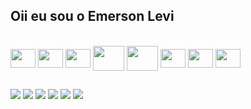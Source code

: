  <!--
- 🔭 I’m currently working on ...
- 🌱 I’m currently learning ...
- 👯 I’m looking to collaborate on ...
- 🤔 I’m looking for help with ...
- 💬 Ask me about ...
- 📫 How to reach me: ...
- 😄 Pronouns: ...
- ⚡ Fun fact: ...
-->

## Oii eu sou o Emerson Levi

<div style="display: inline_block"><br>
 <img align="center" height="30" width="40" src="https://cdn.jsdelivr.net/gh/devicons/devicon/icons/linux/linux-original.svg" />
 <img align="center" height="30" width="40" src="https://cdn.jsdelivr.net/gh/devicons/devicon/icons/ansible/ansible-original.svg" />
 <img align="center" height="30" width="40" src="https://cdn.jsdelivr.net/gh/devicons/devicon/icons/vagrant/vagrant-original.svg" />
 <img align="center" height="40" width="50" src="https://cdn.jsdelivr.net/gh/devicons/devicon/icons/docker/docker-original.svg" />
 <img align="center" height="40" width="50" src="https://cdn.jsdelivr.net/gh/devicons/devicon/icons/amazonwebservices/amazonwebservices-plain-wordmark.svg" />
 <img align="center" height="30" width="40" src="https://cdn.jsdelivr.net/gh/devicons/devicon/icons/grafana/grafana-original.svg" />
 <img align="center" height="30" width="40" src="https://cdn.jsdelivr.net/gh/devicons/devicon/icons/terraform/terraform-original.svg" />
 <img align="center" height="30" width="40" src="https://cdn.jsdelivr.net/gh/devicons/devicon/icons/kubernetes/kubernetes-plain.svg" />
 
  
  ##
 
<div> 
  <a href="https://www.youtube.com/channel/UC_-uuuZbY0AAt9CViNzvc-Q" target="_blank"><img src="https://img.shields.io/badge/YouTube-FF0000?style=for-the-badge&logo=youtube&logoColor=white" target="_blank"></a>
  <a href="https://instagram.com/rafaballerini" target="_blank"><img src="https://img.shields.io/badge/-Instagram-%23E4405F?style=for-the-badge&logo=instagram&logoColor=white" target="_blank"></a>
 	<a href="https://www.twitch.tv/rafaballerinii" target="_blank"><img src="https://img.shields.io/badge/Twitch-9146FF?style=for-the-badge&logo=twitch&logoColor=white" target="_blank"></a>
 <a href="https://discord.gg/wagxzStdcR" target="_blank"><img src="https://img.shields.io/badge/Discord-7289DA?style=for-the-badge&logo=discord&logoColor=white" target="_blank"></a> 
  <a href = "mailto:contatorafaballerini@gmail.com"><img src="https://img.shields.io/badge/-Gmail-%23333?style=for-the-badge&logo=gmail&logoColor=white" target="_blank"></a>
  <a href="https://www.linkedin.com/in/rafaella-ballerini-45875016a" target="_blank"><img src="https://img.shields.io/badge/-LinkedIn-%230077B5?style=for-the-badge&logo=linkedin&logoColor=white" target="_blank"></a> 
  
</div>


